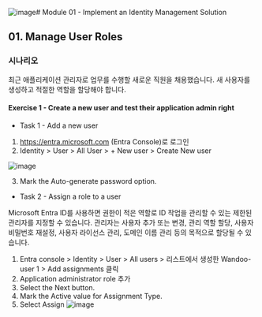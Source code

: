 ![image](https://github.com/user-attachments/assets/7b6a7ec7-65de-4c01-ba49-971fe7a0cc9f)# Module 01 - Implement an Identity Management Solution 
## 01. Manage User Roles 

### 시나리오 
최근 애플리케이션 관리자로 업무를 수행할 새로운 직원을 채용했습니다. 새 사용자를 생성하고 적절한 역할을 할당해야 합니다.

#### Exercise 1 - Create a new user and test their application admin right
* Task 1 - Add a new user
   
1. https://entra.microsoft.com (Entra Console)로 로그인
2. Identity > User > All User > + New user > Create New user
   
![image](https://github.com/user-attachments/assets/c982bf07-e1f3-4d71-ac28-c9fdeebfc688)

3. Mark the Auto-generate password option.

* Task 2 - Assign a role to a user
  
Microsoft Entra ID를 사용하면 권한이 적은 역할로 ID 작업을 관리할 수 있는 제한된 관리자를 지정할 수 있습니다. 관리자는 사용자 추가 또는 변경, 관리 역할 할당, 사용자 비밀번호 재설정, 사용자 라이선스 관리, 도메인 이름 관리 등의 목적으로 할당될 수 있습니다.

1. Entra console > Identity > User > All users > 리스트에서 생성한 Wandoo-user 1 > Add assignments 클릭
3. Application administrator role 추가 
4. Select the Next button.
5. Mark the Active value for Assignment Type.
6. Select Assign
![image](https://github.com/user-attachments/assets/dbedb034-7888-4ab8-88ad-2b3fb5491d9a)
